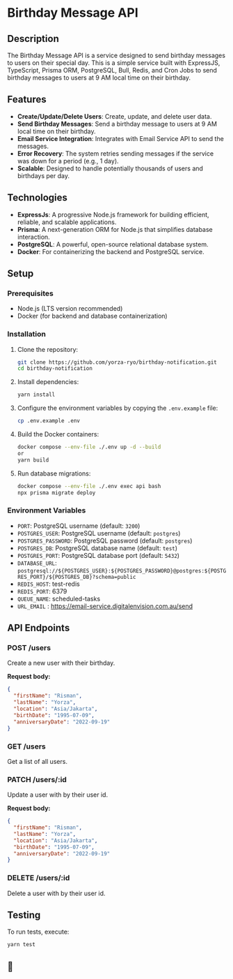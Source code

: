 # Birthday Message API

## Description

The Birthday Message API is a service designed to send birthday messages to users on their special day. This is a simple service built with ExpressJS, TypeScript, Prisma ORM, PostgreSQL, Bull, Redis, and Cron Jobs to send birthday messages to users at 9 AM local time on their birthday.

## Features

- **Create/Update/Delete Users**: Create, update, and delete user data.
- **Send Birthday Messages**: Send a birthday message to users at 9 AM local time on their birthday.
- **Email Service Integration**: Integrates with Email Service API to send the messages.
- **Error Recovery**: The system retries sending messages if the service was down for a period (e.g., 1 day).
- **Scalable**: Designed to handle potentially thousands of users and birthdays per day.

## Technologies

- **ExpressJs**: A progressive Node.js framework for building efficient, reliable, and scalable applications.
- **Prisma**: A next-generation ORM for Node.js that simplifies database interaction.
- **PostgreSQL**: A powerful, open-source relational database system.
- **Docker**: For containerizing the backend and PostgreSQL service.

## Setup

### Prerequisites

- Node.js (LTS version recommended)
- Docker (for backend and database containerization)

### Installation

1. Clone the repository:

   ```bash
   git clone https://github.com/yorza-ryo/birthday-notification.git
   cd birthday-notification
   ```

2. Install dependencies:

   ```bash
   yarn install
   ```

3. Configure the environment variables by copying the `.env.example` file:

   ```bash
   cp .env.example .env
   ```

4. Build the Docker containers:

   ```bash
   docker compose --env-file ./.env up -d --build
   or
   yarn build
   ```

5. Run database migrations:
   ```bash
   docker compose --env-file ./.env exec api bash
   npx prisma migrate deploy
   ```

### Environment Variables

- `PORT`: PostgreSQL username (default: `3200`)
- `POSTGRES_USER`: PostgreSQL username (default: `postgres`)
- `POSTGRES_PASSWORD`: PostgreSQL password (default: `postgres`)
- `POSTGRES_DB`: PostgreSQL database name (default: `test`)
- `POSTGRES_PORT`: PostgreSQL database port (default: `5432`)
- `DATABASE_URL`: `postgresql://${POSTGRES_USER}:${POSTGRES_PASSWORD}@postgres:${POSTGRES_PORT}/${POSTGRES_DB}?schema=public`
- `REDIS_HOST`: test-redis
- `REDIS_PORT`: 6379
- `QUEUE_NAME`: scheduled-tasks
- `URL_EMAIL` : https://email-service.digitalenvision.com.au/send

## API Endpoints

### POST /users

Create a new user with their birthday.

**Request body:**

```json
{
  "firstName": "Risman",
  "lastName": "Yorza",
  "location": "Asia/Jakarta",
  "birthDate": "1995-07-09",
  "anniversaryDate": "2022-09-19"
}
```

### GET /users

Get a list of all users.

### PATCH /users/:id

Update a user with by their user id.

**Request body:**

```json
{
  "firstName": "Risman",
  "lastName": "Yorza",
  "location": "Asia/Jakarta",
  "birthDate": "1995-07-09",
  "anniversaryDate": "2022-09-19"
}
```

### DELETE /users/:id

Delete a user with by their user id.

## Testing

To run tests, execute:

```bash
yarn test
```

## 🙏
